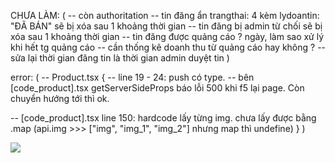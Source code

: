 CHƯA LÀM: (
-- còn authoritation
-- tin đăng ẩn trangthai: 4 kèm lydoantin: "ĐÃ BÁN" sẽ bị xóa sau 1 khoảng thời gian
-- tin đăng bị admin từ chối sẽ bị xóa sau 1 khoảng thời gian
-- tin đăng được quảng cáo ? ngày, làm sao xử lý khi hết tg quảng cáo
-- cần thống kê doanh thu từ quảng cáo hay không ?
-- sửa lại thời gian đăng tin là thời gian admin duyệt tin
)

error: (
-- Product.tsx {
-- line 19 - 24: push có type.
-- bên [code_product].tsx getServerSideProps báo lỗi 500 khi f5 lại page. Còn chuyển hướng tới thì ok.

-- [code_product].tsx line 150: hardcode lấy từng img. chưa lấy được bằng .map (api.img >>> ["img", "img_1", "img_2"] nhưng map thì undefine)
}
)

<img src=objectURL>
<div style={{ backgroundImage: `url(${base64})` }}></div>
